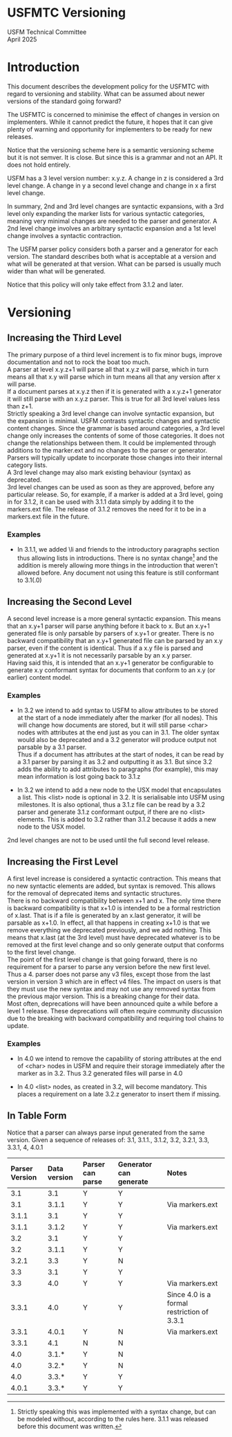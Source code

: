 # USFMTC Versioning

USFM Technical Committee  
April 2025

# Introduction

This document describes the development policy for the USFMTC with regard to versioning and stability. What can be assumed about newer versions of the standard going forward?

The USFMTC is concerned to minimise the effect of changes in version on implementers. While it cannot predict the future, it hopes that it can give plenty of warning and opportunity for implementers to be ready for new releases.

Notice that the versioning scheme here is a semantic versioning scheme but it is not semver. It is close. But since this is a grammar and not an API. It does not hold entirely.

USFM has a 3 level version number: x.y.z. A change in z is considered a 3rd level change. A change in y a second level change and change in x a first level change.

In summary, 2nd and 3rd level changes are syntactic expansions, with a 3rd level only expanding the marker lists for various syntactic categories, meaning very minimal changes are needed to the parser and generator. A 2nd level change involves an arbitrary syntactic expansion and a 1st level change involves a syntactic contraction.

The USFM parser policy considers both a parser and a generator for each version. The standard describes both what is acceptable at a version and what will be generated at that version. What can be parsed is usually much wider than what will be generated.

Notice that this policy will only take effect from 3.1.2 and later.

# Versioning

## Increasing the Third Level

The primary purpose of a third level increment is to fix minor bugs, improve documentation and not to rock the boat too much.  
A parser at level x.y.z+1 will parse all that x.y.z will parse, which in turn means all that x.y will parse which in turn means all that any version after x will parse.  
If a document parses at x.y.z then if it is generated with a x.y.z+1 generator it will still parse with an x.y.z parser. This is true for all 3rd level values less than z+1.  
Strictly speaking a 3rd level change can involve syntactic expansion, but the expansion is minimal. USFM contrasts syntactic changes and syntactic content changes. Since the grammar is based around categories, a 3rd level change only increases the contents of some of those categories. It does not change the relationships between them. It could be implemented through additions to the marker.ext and no changes to the parser or generator. Parsers  will typically update to incorporate those changes into their internal category lists.  
A 3rd level change may also mark existing behaviour (syntax) as deprecated.  
3rd level changes can be used as soon as they are approved, before any particular release. So, for example, if a marker is added at a 3rd level, going in for 3.1.2, it can be used with 3.1.1 data simply by adding it to the markers.ext file. The release of 3.1.2 removes the need for it to be in a markers.ext file in the future.

### Examples

* In 3.1.1, we added \\li and friends to the introductory paragraphs section thus allowing lists in introductions. There is no syntax change[^1] and the addition is merely allowing more things in the introduction that weren't allowed before. Any document not using this feature is still conformant to 3.1(.0)

## Increasing the Second Level

A second level increase is a more general syntactic expansion. This means that an x.y+1 parser will parse anything before it back to x. But an x.y+1 generated file is only parsable by parsers of x.y+1 or greater. There is no backward compatibility that an x.y+1 generated file can be parsed by an x.y parser, even if the content is identical. Thus if a x.y file is parsed and generated at x.y+1 it is not necessarily parsable by an x.y parser.  
Having said this, it is intended that an x.y+1 generator be configurable to generate x.y conformant syntax for documents that conform to an x.y (or earlier) content model.

### Examples

- In 3.2 we intend to add syntax to USFM to allow attributes to be stored at the start of a node immediately after the marker (for all nodes). This will change how documents are stored, but it will still parse \<char\> nodes with attributes at the end just as you can in 3.1. The older syntax would also be deprecated and a 3.2 generator will produce output not parsable by a 3.1 parser.  
  Thus if a document has attributes at the start of nodes, it can be read by a 3.1 parser by parsing it as 3.2 and outputting it as 3.1. But since 3.2 adds the ability to add attributes to paragraphs (for example), this may mean information is lost going back to 3.1.z  

- In 3.2 we intend to add a new node to the USX model that encapsulates a list. This \<list\> node is optional in 3.2. It is serialisable into USFM using milestones. It is also optional, thus a 3.1.z file can be read by a 3.2 parser and generate 3.1.z conformant output, if there are no \<list\> elements. This is added to 3.2 rather than 3.1.2 because it adds a new node to the USX model.

2nd level changes are not to be used until the full second level release.

## Increasing the First Level

A first level increase is considered a syntactic contraction. This means that no new syntactic elements are added, but syntax is removed. This allows for the removal of deprecated items and syntactic structures.  
There is no backward compatibility between x+1 and x. The only time there is backward compatibility is that x+1.0 is intended to be a formal restriction of x.last. That is if a file is generated by an x.last generator, it will be parsable as x+1.0. In effect, all that happens in creating x+1.0 is that we remove everything we deprecated previously, and we add nothing. This means that x.last (at the 3rd level) must have deprecated whatever is to be removed at the first level change and so only generate output that conforms to the first level change.  
The point of the first level change is that going forward, there is no requirement for a parser to parse any version before the new first level. Thus a 4\. parser does not parse any v3 files, except those from the last version in version 3 which are in effect v4 files. The impact on users is that they must use the new syntax and may not use any removed syntax from the previous major version. This is a breaking change for their data.  
Most often, deprecations will have been announced quite a while before a level 1 release. These deprecations will often require community discussion due to the breaking with backward compatibility and requiring tool chains to update.

### Examples

- In 4.0 we intend to remove the capability of storing attributes at the end of \<char\> nodes in USFM and require their storage immediately after the marker as in 3.2. Thus 3.2 generated files will parse in 4.0  

- In 4.0 \<list\> nodes, as created in 3.2,  will become mandatory. This places a requirement on a late 3.2.z generator to insert them if missing.

## In Table Form

Notice that a parser can always parse input generated from the same version. Given a sequence of releases of: 3.1, 3.1.1., 3.1.2, 3.2, 3.2.1, 3.3, 3.3.1, 4, 4.0.1

| Parser Version | Data version | Parser can parse | Generator can generate | Notes |
| :---- | :---- | :---- | :---- | :---- |
| 3.1 | 3.1 | Y | Y |  |
| 3.1 | 3.1.1 | Y | Y | Via markers.ext |
| 3.1.1 | 3.1 | Y | Y |  |
| 3.1.1 | 3.1.2 | Y | Y | Via markers.ext |
| 3.2 | 3.1 | Y | Y |  |
| 3.2 | 3.1.1 | Y | Y |  |
| 3.2.1 | 3.3 | Y | N |  |
| 3.3 | 3.1 | Y | Y |  |
| 3.3 | 4.0 | Y | Y | Via markers.ext |
| 3.3.1 | 4.0 | Y | Y | Since 4.0 is a formal restriction of 3.3.1 |
| 3.3.1 | 4.0.1 | Y | N | Via markers.ext |
| 3.3.1 | 4.1 | N | N |  |
| 4.0 | 3.1.\* | Y | N |  |
| 4.0 | 3.2.\* | Y | N |  |
| 4.0 | 3.3.\* | Y | Y |  |
| 4.0.1 | 3.3.\* | Y | Y |  |

[^1]:  Strictly speaking this was implemented with a syntax change, but can be modeled without, according to the rules here. 3.1.1 was released before this document was written.
